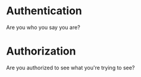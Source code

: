 # Authentication
Are you who you say you are?

# Authorization
Are you authorized to see what you're trying to see?

